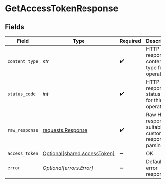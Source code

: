 # GetAccessTokenResponse


## Fields

| Field                                                                                 | Type                                                                                  | Required                                                                              | Description                                                                           |
| ------------------------------------------------------------------------------------- | ------------------------------------------------------------------------------------- | ------------------------------------------------------------------------------------- | ------------------------------------------------------------------------------------- |
| `content_type`                                                                        | *str*                                                                                 | :heavy_check_mark:                                                                    | HTTP response content type for this operation                                         |
| `status_code`                                                                         | *int*                                                                                 | :heavy_check_mark:                                                                    | HTTP response status code for this operation                                          |
| `raw_response`                                                                        | [requests.Response](https://requests.readthedocs.io/en/latest/api/#requests.Response) | :heavy_check_mark:                                                                    | Raw HTTP response; suitable for custom response parsing                               |
| `access_token`                                                                        | [Optional[shared.AccessToken]](../../models/shared/accesstoken.md)                    | :heavy_minus_sign:                                                                    | OK                                                                                    |
| `error`                                                                               | *Optional[errors.Error]*                                                              | :heavy_minus_sign:                                                                    | Default error response                                                                |